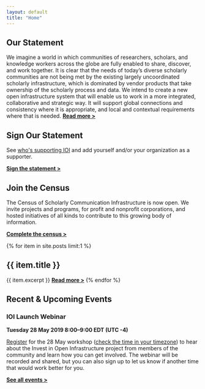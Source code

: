 ```yaml
---
layout: default
title: "Home"
---
```

<components>
  <component>
    <h2>Our Statement</h2>
    <p>We imagine a world in which communities of researchers, scholars, and knowledge workers across the globe are fully enabled to share, discover, and work together. It is clear that the needs of today’s diverse scholarly communities are not being met by the existing largely uncoordinated scholarly infrastructure, which is dominated by vendor products that take ownership of the scholarly process and data. We intend to create a new open infrastructure system that will enable us to work in a more integrated, collaborative and strategic way. It will support global connections and consistency where it is appropriate, and local and contextual requirements where that is needed. <b><a href="/docs/statement0.2">Read more ></a></b></p>
  </component>

  <component>
    <h2>Sign Our Statement</h2>
    <p>See <a href="/supporters">who's supporting IOI</a> and add yourself and/or your organization as a supporter.</p>
    <p><b><a href="/supporters">Sign the statement ></a></b></p>
  </component>

  <component>
    <h2>Join the Census</h2>
    <p>The Census of Scholarly Communication Infrastructure is now open. We invite projects and programs, for profit and nonprofit corporations, and hosted initiatives of all kinds to contribute to this growing body of information.</p>
    <p><b><a href="/census">Complete the census ></a></b></p>
  </component>

  <component>
    {% for item in site.posts limit:1 %}
      <h2>{{ item.title }}</h2>
      {{ item.excerpt }} <b><a href="{{ item.url }}">Read more ></a></b>
    {% endfor %}
  </component>

  <component>
    <h2>Recent & Upcoming Events</h2>
    <h3>IOI Launch Webinar</h3>
    <p><b>Tuesday 28 May 2019 8:00–9:00 EDT (UTC -4)</b></p>
    <p><a href="https://forms.gle/DhzjNowfyyJLHn7dA">Register</a> for the 28 May workshop (<a href="https://www.timeanddate.com/worldclock/fixedtime.html?msg=IOI+Webinar&iso=20190528T08&p1=179&ah=1">check the time in your timezone</a>) to hear about the Invest in Open Infrastructure project from members of the community and learn how you can get involved. The webinar will be recorded and shared, but you can also sign up to let us know if another time that would work better for you.</p>
    <p><b><a href="/events">See all events ></a></b></p>
  </component>
</components>
